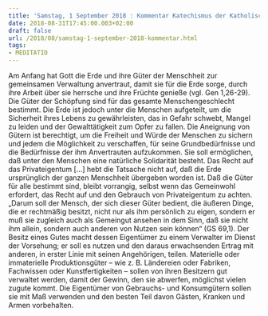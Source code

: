 ```yaml
---
title: 'Samstag, 1 September 2018 : Kommentar Katechismus der Katholischen Kirche'
date: 2018-08-31T17:45:00.003+02:00
draft: false
url: /2018/08/samstag-1-september-2018-kommentar.html
tags: 
- MEDITATIO
---
```


Am Anfang hat Gott die Erde und ihre Güter der Menschheit zur gemeinsamen Verwaltung anvertraut, damit sie für die Erde sorge, durch ihre Arbeit über sie herrsche und ihre Früchte genieße (vgl. Gen 1,26-29). Die Güter der Schöpfung sind für das gesamte Menschengeschlecht bestimmt. Die Erde ist jedoch unter die Menschen aufgeteilt, um die Sicherheit ihres Lebens zu gewährleisten, das in Gefahr schwebt, Mangel zu leiden und der Gewalttätigkeit zum Opfer zu fallen. Die Aneignung von Gütern ist berechtigt, um die Freiheit und Würde der Menschen zu sichern und jedem die Möglichkeit zu verschaffen, für seine Grundbedürfnisse und die Bedürfnisse der ihm Anvertrauten aufzukommen. Sie soll ermöglichen, daß unter den Menschen eine natürliche Solidarität besteht. Das Recht auf das Privateigentum \[…\] hebt die Tatsache nicht auf, daß die Erde ursprünglich der ganzen Menschheit übergeben worden ist. Daß die Güter für alle bestimmt sind, bleibt vorrangig, selbst wenn das Gemeinwohl erfordert, das Recht auf und den Gebrauch von Privateigentum zu achten. „Darum soll der Mensch, der sich dieser Güter bedient, die äußeren Dinge, die er rechtmäßig besitzt, nicht nur als ihm persönlich zu eigen, sondern er muß sie zugleich auch als Gemeingut ansehen in dem Sinn, daß sie nicht ihm allein, sondern auch anderen von Nutzen sein können“ (GS 69,1). Der Besitz eines Gutes macht dessen Eigentümer zu einem Verwalter im Dienst der Vorsehung; er soll es nutzen und den daraus erwachsenden Ertrag mit anderen, in erster Linie mit seinen Angehörigen, teilen. Materielle oder immaterielle Produktionsgüter – wie z. B. Ländereien oder Fabriken, Fachwissen oder Kunstfertigkeiten – sollen von ihren Besitzern gut verwaltet werden, damit der Gewinn, den sie abwerfen, möglichst vielen zugute kommt. Die Eigentümer von Gebrauchs- und Konsumgütern sollen sie mit Maß verwenden und den besten Teil davon Gästen, Kranken und Armen vorbehalten.